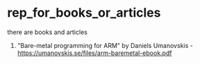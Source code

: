 # rep_for_books_or_articles
there are books and articles

1. "Bare-metal programming for ARM" by Daniels Umanovskis - https://umanovskis.se/files/arm-baremetal-ebook.pdf
